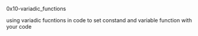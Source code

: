 0x10-variadic_functions

using variadic fucntions in code to set constand and variable function with your code
